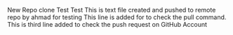 New Repo clone Test
Test
This is text file created and pushed to remote repo by ahmad for testing
This line is added for to check the pull command.
This is third line added to check the push request on GitHub Account

